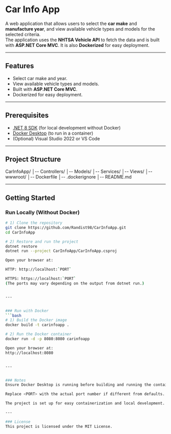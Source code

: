 ﻿# Car Info App

A web application that allows users to select the **car make** and **manufacture year**, and view available vehicle types and models for the selected criteria.  
The application uses the **NHTSA Vehicle API** to fetch the data and is built with **ASP.NET Core MVC**. It is also **Dockerized** for easy deployment.

---

## Features
- Select car make and year.
- View available vehicle types and models.
- Built with **ASP.NET Core MVC**.
- Dockerized for easy deployment.

---

## Prerequisites
- [.NET 8 SDK](https://dotnet.microsoft.com/en-us/download/dotnet/8.0) (for local development without Docker)
- [Docker Desktop](https://www.docker.com/get-started) (to run in a container)
- (Optional) Visual Studio 2022 or VS Code

---

## Project Structure
CarInfoApp/
│-- Controllers/
│-- Models/
│-- Services/
│-- Views/
│-- wwwroot/
│-- Dockerfile
│-- .dockerignore
│-- README.md


---

## Getting Started

### Run Locally (Without Docker)
```bash
# 1) Clone the repository
git clone https://github.com/Randist98/CarInfoApp.git
cd CarInfoApp

# 2) Restore and run the project
dotnet restore
dotnet run --project CarInfoApp/CarInfoApp.csproj

Open your browser at:

HTTP: http://localhost:`PORT`

HTTPS: https://localhost:`PORT`
(The ports may vary depending on the output from dotnet run.)


---


### Run with Docker
```bash
# 1) Build the Docker image
docker build -t carinfoapp .

# 2) Run the Docker container
docker run -d -p 8080:8080 carinfoapp

Open your browser at:
http://localhost:8080


---


### Notes
Ensure Docker Desktop is running before building and running the container.

Replace <PORT> with the actual port number if different from defaults.

The project is set up for easy containerization and local development.

---

### License
This project is licensed under the MIT License.